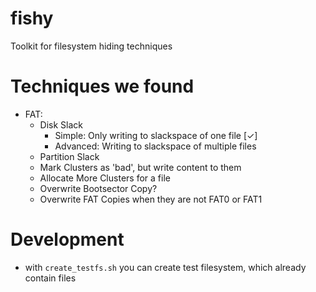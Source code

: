 # fishy
Toolkit for filesystem hiding techniques

# Techniques we found

* FAT:
	* Disk Slack
		* Simple: Only writing to slackspace of one file  [✓]
		* Advanced: Writing to slackspace of multiple files
	* Partition Slack
	* Mark Clusters as 'bad', but write content to them
	* Allocate More Clusters for a file
	* Overwrite Bootsector Copy?
	* Overwrite FAT Copies when they are not FAT0 or FAT1


# Development

* with `create_testfs.sh` you can create test filesystem, which already contain files
